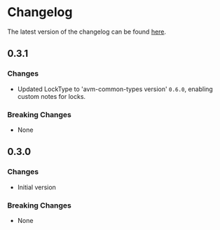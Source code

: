 # Changelog

The latest version of the changelog can be found [here](https://github.com/Azure/bicep-registry-modules/blob/main/avm/res/network/express-route-port/CHANGELOG.md).

## 0.3.1

### Changes

- Updated LockType to 'avm-common-types version' `0.6.0`, enabling custom notes for locks.

### Breaking Changes

- None

## 0.3.0

### Changes

- Initial version

### Breaking Changes

- None
